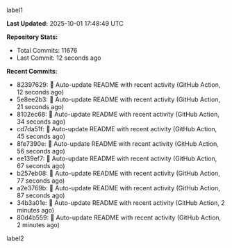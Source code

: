 
label1 
<!-- ACTIVITY_START -->
**Last Updated:** 2025-10-01 17:48:49 UTC

**Repository Stats:**
- Total Commits: 11676
- Last Commit: 12 seconds ago

**Recent Commits:**
- 82397629: 🤖 Auto-update README with recent activity (GitHub Action, 12 seconds ago)
- 5e8ee2b3: 🤖 Auto-update README with recent activity (GitHub Action, 21 seconds ago)
- 8102ec68: 🤖 Auto-update README with recent activity (GitHub Action, 34 seconds ago)
- cd7da51f: 🤖 Auto-update README with recent activity (GitHub Action, 45 seconds ago)
- 8fe7390e: 🤖 Auto-update README with recent activity (GitHub Action, 56 seconds ago)
- ee139ef7: 🤖 Auto-update README with recent activity (GitHub Action, 67 seconds ago)
- b257eb08: 🤖 Auto-update README with recent activity (GitHub Action, 77 seconds ago)
- a2e3769b: 🤖 Auto-update README with recent activity (GitHub Action, 87 seconds ago)
- 34b3a01e: 🤖 Auto-update README with recent activity (GitHub Action, 2 minutes ago)
- 80d4b559: 🤖 Auto-update README with recent activity (GitHub Action, 2 minutes ago)
<!-- ACTIVITY_END -->

label2
